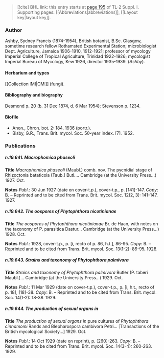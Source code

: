 > [!cite] BHL link: this entry starts at [page 195](https://www.biodiversitylibrary.org/item/103858#page/207/mode/1up) of TL-2 Suppl. I.
> Supporting pages: [[Abbreviations|abbreviations]], [[Layout key|layout key]].

### Author

Ashby, Sydney Francis (1874-1954), British botanist, B.Sc. Glasgow, sometime research fellow Rothamsted Experimental Station; microbiologist Dept. Agriculture, Jamaica 1906-1910, 1912-1921; professor of mycology Imperial College of Tropical Agriculture, Trinidad 1922-1926; mycologist Imperial Bureau of Mycology, Kew 1926, director 1935-1939. (*Ashby*).

#### Herbarium and types

[[Collection IMI|CMI]] (fungi).

#### Bibliography and biography

Desmond p. 20 (b. 31 Dec 1874, d. 6 Mar 1954); Stevenson p. 1234.

#### Biofile

- Anon., Chron. bot. 2: 184. 1936 (portr.).
- Bisby, G.R., Trans. Brit. mycol. Soc. 50-year index. \[7\]. 1952.

### Publications

##### n.19.641. Macrophomica phaseoli

**Title**
*Macrophomica phaseoli* (Maubl.) comb. nov. The pycnidial stage of Rhizoctonia bataticola (Taub.) Butl.... Cambridge (at the University Press...) 1927. Oct.

**Notes**
*Publ*.: 30 Jun 1927 (date on cover-t.p.), cover-t.p., p. \[141\]-147. *Copy*: B. – Reprinted and to be cited from Trans. Brit. mycol. Soc. 12(2, 3): 141-147. 1927.

##### n.19.642. The oospores of Phytophthora nicotinianae

**Title**
*The oospores of Phytophthora nicotinianae* Br. de Haan, with notes on the taxonomy of P. parasitica Dastur... Cambridge (at the University Press...) 1928. Oct.

**Notes**
*Publ*.: 1928, cover-t.p., p. \[i, recto of p. 86, h.t.\], 86-95. *Copy*: B. – Reprinted and to be cited from Trans. Brit. mycol. Soc. 13(1-2): 86-95. 1928.

##### n.19.643. Strains and taxonomy of Phytophthora palmivora

**Title**
*Strains and taxonomy of Phytophthora palmivora* Butler (P. taberi Maubl.)... Cambridge (at the University Press...) 1929. Oct.

**Notes**
*Publ*.: 11 Mar 1929 (date on cover-t.p.), cover-t.p., p. \[i, h.t., recto of p. 18\], \[18\]-38. *Copy*: B. – Reprinted and to be cited from Trans. Brit. mycol. Soc. 14(1-2): 18-38. 1929.

##### n.19.644. The production of sexual organs in

**Title**
*The production of sexual organs in* pure cultures of *Phytophthora cinnamomi* Rands and Blepharospora cambivora Petri... \[Transactions of the British mycological Society...\] 1929. Oct.

**Notes**
*Publ*.: 14 Oct 1929 (date on reprint), p. \[260\]-263. *Copy*: B. – Reprinted and to be cited from Trans. Brit. mycol. Soc. 14(3-4): 260-263. 1929.

